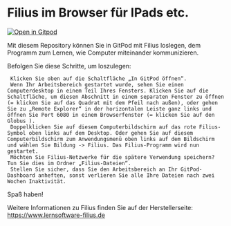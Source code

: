 # Filius im Browser für IPads etc.

[![Open in Gitpod](https://gitpod.io/button/open-in-gitpod.svg)](https://gitpod.io/#https://github.com/Borega/filius)

Mit diesem Repository können Sie in GitPod mit Filius loslegen, dem Programm zum Lernen, wie Computer miteinander kommunizieren.

Befolgen Sie diese Schritte, um loszulegen:

     Klicken Sie oben auf die Schaltfläche „In GitPod öffnen“.
     Wenn Ihr Arbeitsbereich gestartet wurde, sehen Sie einen Computerdesktop in einem Teil Ihres Fensters. Klicken Sie auf die Schaltfläche, um diesen Abschnitt in einem separaten Fenster zu öffnen (= klicken Sie auf das Quadrat mit dem Pfeil nach außen), oder gehen Sie zu „Remote Explorer“ in der horizontalen Leiste ganz links und öffnen Sie Port 6080 in einem Browserfenster (= klicken Sie auf den Globus ).
     Doppelklicken Sie auf diesem Computerbildschirm auf das rote Filius-Symbol oben links auf dem Desktop. Oder gehen Sie auf diesem Computerbildschirm zum Anwendungsmenü oben links auf dem Bildschirm und wählen Sie Bildung -> Filius. Das Filius-Programm wird nun gestartet.
     Möchten Sie Filius-Netzwerke für die spätere Verwendung speichern? Tun Sie dies im Ordner „Filius-Dateien“.
     Stellen Sie sicher, dass Sie den Arbeitsbereich an Ihr GitPod-Dashboard anheften, sonst verlieren Sie alle Ihre Dateien nach zwei Wochen Inaktivität.

Spaß haben!

Weitere Informationen zu Filius finden Sie auf der Herstellerseite: https://www.lernsoftware-filius.de
